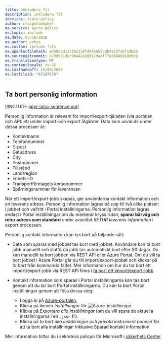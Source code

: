 ```yaml
---
title: inkludera fil
description: inkludera fil
services: azure-policy
author: craigshoemaker
ms.service: azure-policy
ms.topic: include
ms.date: 05/18/2018
ms.author: cshoe
ms.custom: include file
ms.openlocfilehash: e6a0ded137162328fd446b65ddb4a15fa6f1db88
ms.sourcegitcommit: 829d951d5c90442a38012daaf77e86046018e5b9
ms.translationtype: MT
ms.contentlocale: sv-SE
ms.lasthandoff: 10/09/2020
ms.locfileid: "67187556"
---
```

## <a name="deleting-personal-information"></a>Ta bort personlig information

[!INCLUDE [gdpr-intro-sentence.md](gdpr-intro-sentence.md)]

Personlig information är relevant för import/export-tjänsten (via portalen och API: et) under import-och export åtgärder. Data som används under dessa processer är:

- Kontaktnamn
- Telefonnummer
- E-post
- Gatuadress
- City
- Postnummer
- Tillstånd
- Land/region
- Enhets-ID
- Transportföretagets kontonummer
- Spårningsnummer för leveransen

När ett import/export-jobb skapas, ger användarna kontakt information och en leverans adress. Personlig information lagras på upp till två olika platser: i jobbet och valfritt i Portal inställningarna. Personlig information lagras endast i Portal inställningar om du markerar kryss rutan, **sparar bärvåg och retur adress som standard** under avsnittet *RETUR leverans information* i export processen.

Personlig kontakt information kan tas bort på följande sätt:

- Data som sparas med jobbet tas bort med jobbet. Användare kan ta bort jobb manuellt och slutförda jobb tas automatiskt bort efter 90 dagar. Du kan manuellt ta bort jobben via REST API eller Azure Portal. Om du vill ta bort jobbet i Azure Portal går du till import/export-jobbet och klickar på *ta bort* från kommando fältet. Mer information om hur du tar bort ett import/export-jobb via REST API finns i [ta bort ett import/export-jobb](../articles/storage/common/storage-import-export-cancelling-and-deleting-jobs.md).

- Kontakt information som sparas i Portal inställningarna kan tas bort genom att du tar bort Portal inställningarna. Du kan ta bort Portal inställningar genom att följa dessa steg:
  - Logga in på [Azure-portalen](https://portal.azure.com).
  - Klicka på ikonen *Inställningar* för ![ Azure-inställningar](media/storage-import-export-delete-personal-info/azure-settings-icon.png)
  - Klicka på *Exportera alla inställningar* (om du vill spara de aktuella inställningarna i en `.json` fil).
  - Klicka på *ta bort alla inställningar och privata instrument paneler* för att ta bort alla inställningar inklusive Sparad kontakt information.

Mer information hittar du i sekretess policyn för Microsoft i [säkerhets Center](https://www.microsoft.com/trustcenter)